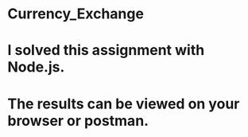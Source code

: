 # Currency_Exchange
# I solved this assignment with Node.js.
# The results can be viewed on your browser or postman.
